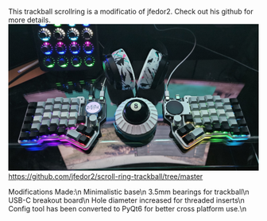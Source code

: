 This trackball scrollring is a modificatio of jfedor2. Check out his github for more details. 
![alt text](https://raw.githubusercontent.com/warped-kings/doom-scroller/refs/heads/main/images/doom%20scroller.jpg)
https://github.com/jfedor2/scroll-ring-trackball/tree/master

Modifications Made:\n
Minimalistic base\n
3.5mm bearings for trackball\n
USB-C breakout board\n
Hole diameter increased for threaded inserts\n
Config tool has been converted to PyQt6 for better cross platform use.\n
